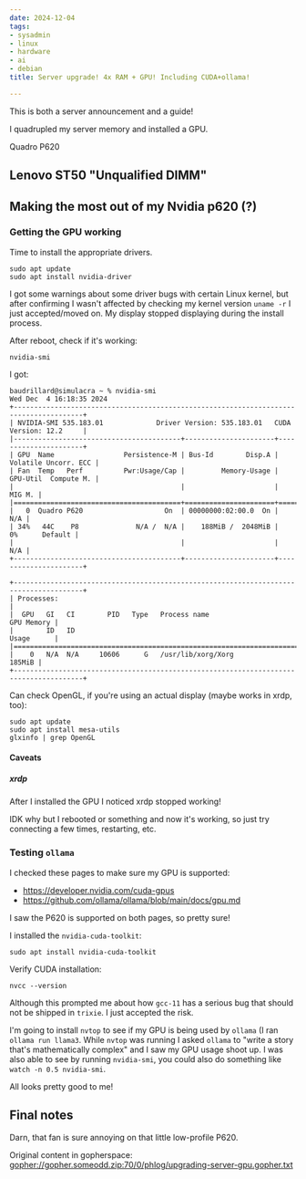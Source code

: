 ```yaml
---
date: 2024-12-04
tags:
- sysadmin
- linux
- hardware
- ai
- debian
title: Server upgrade! 4x RAM + GPU! Including CUDA+ollama!

---
```



This is both a server announcement and a guide!

I quadrupled my server memory and installed a GPU.

Quadro P620

## Lenovo ST50 "Unqualified DIMM"

## Making the most out of my Nvidia p620 (?)

### Getting the GPU working

Time to install the appropriate drivers.

```
sudo apt update
sudo apt install nvidia-driver
```

I got some warnings about some driver bugs with certain Linux kernel, but after
confirming I wasn't affected by checking my kernel version `uname -r` I just
accepted/moved on. My display stopped displaying during the install process.

After reboot, check if it's working:

```
nvidia-smi
```

I got:

```
baudrillard@simulacra ~ % nvidia-smi
Wed Dec  4 16:18:35 2024       
+---------------------------------------------------------------------------------------+
| NVIDIA-SMI 535.183.01             Driver Version: 535.183.01   CUDA Version: 12.2     |
|-----------------------------------------+----------------------+----------------------+
| GPU  Name                 Persistence-M | Bus-Id        Disp.A | Volatile Uncorr. ECC |
| Fan  Temp   Perf          Pwr:Usage/Cap |         Memory-Usage | GPU-Util  Compute M. |
|                                         |                      |               MIG M. |
|=========================================+======================+======================|
|   0  Quadro P620                    On  | 00000000:02:00.0  On |                  N/A |
| 34%   44C    P8              N/A /  N/A |    188MiB /  2048MiB |      0%      Default |
|                                         |                      |                  N/A |
+-----------------------------------------+----------------------+----------------------+
                                                                                         
+---------------------------------------------------------------------------------------+
| Processes:                                                                            |
|  GPU   GI   CI        PID   Type   Process name                            GPU Memory |
|        ID   ID                                                             Usage      |
|=======================================================================================|
|    0   N/A  N/A     10606      G   /usr/lib/xorg/Xorg                          185MiB |
+---------------------------------------------------------------------------------------+
```

Can check OpenGL, if you're using an actual display (maybe works in xrdp, too):

```
sudo apt update
sudo apt install mesa-utils
glxinfo | grep OpenGL
```

#### Caveats

##### xrdp

After I installed the GPU I noticed xrdp stopped working!

IDK why but I rebooted or something and now it's working, so just try
connecting a few times, restarting, etc.

### Testing `ollama`

I checked these pages to make sure my GPU is supported:

* https://developer.nvidia.com/cuda-gpus
* https://github.com/ollama/ollama/blob/main/docs/gpu.md

I saw the P620 is supported on both pages, so pretty sure!

I installed the `nvidia-cuda-toolkit`:

```
sudo apt install nvidia-cuda-toolkit
```

Verify CUDA installation:

```
nvcc --version
```

Although this prompted me about how `gcc-11` has a serious bug that should not be shipped in `trixie`. I just accepted the risk.

I'm going to install `nvtop` to see if my GPU is being used by `ollama` (I ran
`ollama run llama3`. While `nvtop` was running I asked `ollama` to "write a
story that's mathematically complex" and I saw my GPU usage shoot up. I was also able to see by running
`nvidia-smi`, you could also do something like `watch -n 0.5 nvidia-smi`.

All looks pretty good to me!

## Final notes

Darn, that fan is sure annoying on that little low-profile P620.

Original content in gopherspace: [gopher://gopher.someodd.zip:70/0/phlog/upgrading-server-gpu.gopher.txt](gopher://gopher.someodd.zip:70/0/phlog/upgrading-server-gpu.gopher.txt)
